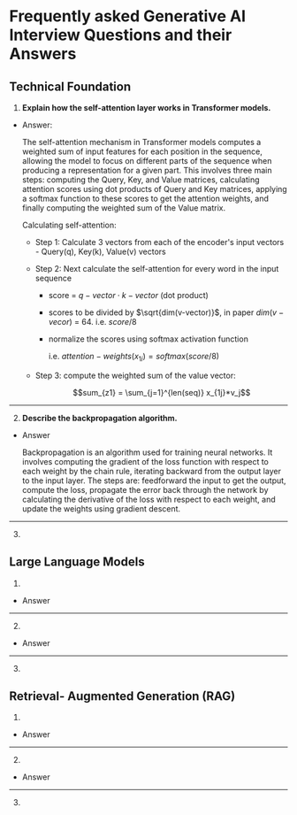# Frequently asked Generative AI Interview Questions and their Answers

## Technical Foundation
1. **Explain how the self-attention layer works in Transformer models.**
   
- Answer:
  
  The self-attention mechanism in Transformer models computes a weighted sum of input features for each position in the sequence, allowing the model to focus on different parts of the sequence when producing a representation for a given part. This involves three main steps: computing the Query, Key, and Value matrices, calculating attention scores using dot products of Query and Key matrices, applying a softmax function to these scores to get the attention weights, and finally computing the weighted sum of the Value matrix.

  Calculating self-attention:
  - Step 1: Calculate 3 vectors from each of the encoder's input vectors - Query(q), Key(k), Value(v) vectors
  - Step 2: Next calculate the self-attention for every word in the input sequence
    - score = $q-vector \cdot k-vector$ (dot product)
    - scores to be divided by $\sqrt{dim(v-vector)}$, in paper $dim(v-vecor)$ = 64. i.e. $score/8$
    - normalize the scores using softmax activation function

      i.e. $attention-weights(x_{1i}) = softmax(score/8)$
  - Step 3: compute the weighted sum of the value vector:
    
      $$sum_{z1} = \sum_{j=1}^{len(seq)} x_{1j}*v_j$$
    
---
2. **Describe the backpropagation algorithm.**
   
- Answer

  Backpropagation is an algorithm used for training neural networks. It involves computing the gradient of the loss function with respect to each weight by the chain rule, iterating backward from the output layer to the input layer. The steps are: feedforward the input to get the output, compute the loss, propagate the error back through the network by calculating the derivative of the loss with respect to each weight, and update the weights using gradient descent.

---
3.

## Large Language Models
1. 
- Answer


---  
2. 
- Answer

---
3.


## Retrieval- Augmented Generation (RAG)
1. 
- Answer


---  
2. 
- Answer

---
3.
